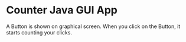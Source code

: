 # Counter Java GUI App
 A Button is shown on graphical screen. When you click on the Button, it starts counting your clicks.
